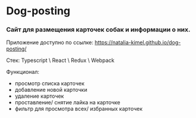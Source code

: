 # Dog-posting
### Сайт для размещения карточек собак и информации о них.
Приложение доступно по ссылке: https://natalia-kimel.github.io/dog-posting/

Стек: Typescript \ React \ Redux \ Webpack

Функционал:
- просмотр списка карточек
- добавление новой карточки
- удаление карточек
- проставление/ снятие лайка на карточке
- фильтр для просмотра всех/ избранных карточек
